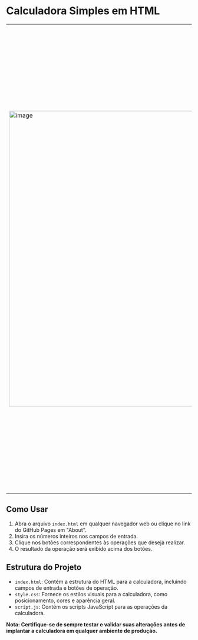 # Calculadora Simples em HTML

<table>
<tr>
<td>
  <img <img width="800" alt="image" src="https://github.com/caioreius/Calculadora/assets/87735654/1f777dc1-830a-4f6e-9434-60f1632d13fe" width="1200"/>
</td>

<td align="justify">
  <strong>Esta é uma calculadora web básica desenvolvida utilizando HTML, CSS e JavaScript que realiza operações básicas de soma, subtração, divisão e multiplicação com números inteiros.</strong><br><br>  

  <center><em>Funcionalidades: Soma, Subtração, Divisão e Multiplicação.</em></center><br><br>

  <strong>Melhorias Futuras:</strong>
  - Melhorar a responsividade para diferentes tamanhos de tela.
  - Adicionar tratamento de erros mais abrangente, como validação de entrada do usuário.
  - Incluir operações mais avançadas, como porcentagem e raiz quadrada.
  - Criar uma interface mais amigável e atraente usando bibliotecas de design, como Bootstrap.<br>
    
  Sinta-se à vontade para explorar, modificar e expandir este projeto de acordo com suas necessidades e habilidades de programação.
</td>
</tr>
</table>

## Como Usar

1. Abra o arquivo `index.html` em qualquer navegador web ou clique no link do GitHub Pages em "About".
2. Insira os números inteiros nos campos de entrada.
3. Clique nos botões correspondentes às operações que deseja realizar.
4. O resultado da operação será exibido acima dos botões.

## Estrutura do Projeto

- `index.html`: Contém a estrutura do HTML para a calculadora, incluindo campos de entrada e botões de operação.
- `style.css`: Fornece os estilos visuais para a calculadora, como posicionamento, cores e aparência geral.
- `script.js`: Contém os scripts JavaScript para as operações da calculadora.

**Nota: Certifique-se de sempre testar e validar suas alterações antes de implantar a calculadora em qualquer ambiente de produção.**
